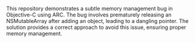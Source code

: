 This repository demonstrates a subtle memory management bug in Objective-C using ARC.  The bug involves prematurely releasing an NSMutableArray after adding an object, leading to a dangling pointer.  The solution provides a correct approach to avoid this issue, ensuring proper memory management.